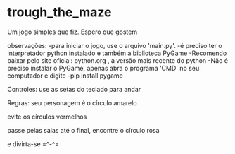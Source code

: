 # trough_the_maze
Um jogo simples que fiz. Espero que gostem

observações:
-para iniciar o jogo, use o arquivo 'main.py'.
-é preciso ter o interpretador python instalado e também a biblioteca PyGame
-Recomendo baixar pelo site oficial: python.org , a versão mais recente do python
-Não é preciso instalar o PyGame, apenas abra o programa 'CMD' no seu computador e digite
-pip install pygame

Controles:
  use as setas do teclado para andar

Regras:
  seu personagem é o círculo amarelo

  evite os círculos vermelhos

  passe pelas salas até o final, encontre o círculo rosa

  e divirta-se =^-^=
